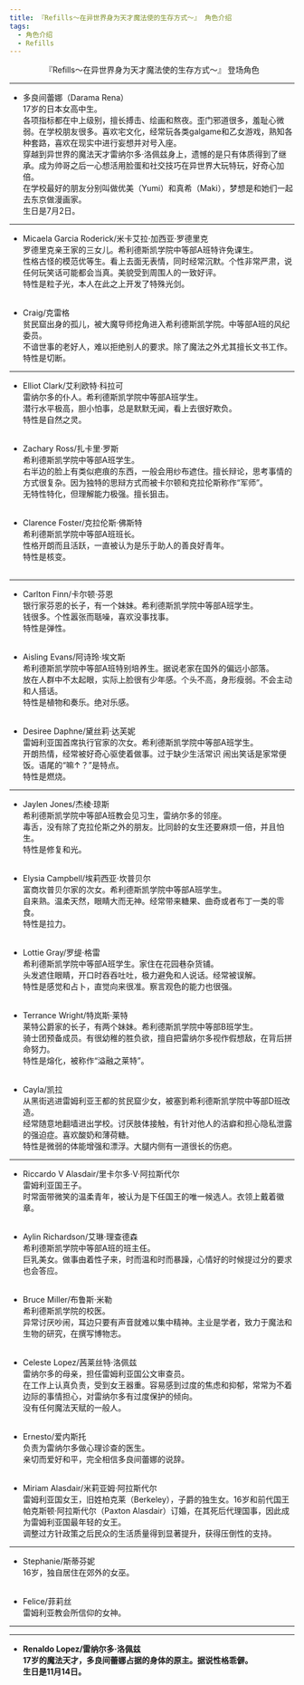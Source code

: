 ```yaml
---
title: 『Refills～在异世界身为天才魔法使的生存方式～』 角色介绍
tags:
  - 角色介绍
  - Refills
---
```


<center>『Refills～在异世界身为天才魔法使的生存方式～』 登场角色</center>

---

- 多良间蕾娜（Darama Rena）
<br>17岁的日本女高中生。
<br>各项指标都在中上级别，擅长搏击、绘画和熬夜。歪门邪道很多，羞耻心微弱。在学校朋友很多。喜欢宅文化，经常玩各类galgame和乙女游戏，熟知各种套路，喜欢在现实中进行妄想并对号入座。
<br>穿越到异世界的魔法天才雷纳尔多·洛佩兹身上，遗憾的是只有体质得到了继承。成为帅哥之后一心想活用脸蛋和社交技巧在异世界大玩特玩，好奇心加倍。
<br>在学校最好的朋友分别叫做优美（Yumi）和真希（Maki），梦想是和她们一起去东京做漫画家。
<br>生日是7月2日。<br>

---

- Micaela Garcia Roderick/米卡艾拉·加西亚·罗德里克
<br>罗德里克亲王家的三女儿。希利德斯凯学院中等部A班特许免课生。
<br>性格古怪的模范优等生。看上去面无表情，同时经常沉默。个性非常严肃，说任何玩笑话可能都会当真。美貌受到周围人的一致好评。
<br>特性是粒子光，本人在此之上开发了特殊光剑。<br><br>

- Craig/克雷格
<br>贫民窟出身的孤儿，被大魔导师挖角进入希利德斯凯学院。中等部A班的风纪委员。
<br>不谙世事的老好人，难以拒绝别人的要求。除了魔法之外尤其擅长文书工作。
<br>特性是切断。<br>

---

- Elliot Clark/艾利欧特·科拉可
<br>雷纳尔多的仆人。希利德斯凯学院中等部A班学生。
<br>潜行水平极高，胆小怕事，总是默默无闻，看上去很好欺负。
<br>特性是自然之灵。<br><br>

- Zachary Ross/扎卡里·罗斯
<br>希利德斯凯学院中等部A班学生。
<br>右半边的脸上有类似疤痕的东西，一般会用纱布遮住。擅长辩论，思考事情的方式很复杂。因为独特的思辩方式而被卡尔顿和克拉伦斯称作“军师”。
<br>无特性特化，但理解能力极强。擅长狙击。<br><br>

- Clarence Foster/克拉伦斯·佛斯特
<br>希利德斯凯学院中等部A班班长。
<br>性格开朗而且活跃，一直被认为是乐于助人的善良好青年。
<br>特性是核变。<br><br>

---

- Carlton Finn/卡尔顿·芬恩
<br>银行家芬恩的长子，有一个妹妹。希利德斯凯学院中等部A班学生。
<br>钱很多。个性嚣张而聒噪，喜欢没事找事。
<br>特性是弹性。<br><br>

- Aisling Evans/阿诗玲·埃文斯
<br>希利德斯凯学院中等部A班特别培养生。据说老家在国外的偏远小部落。
<br>放在人群中不太起眼，实际上脸很有少年感。个头不高，身形瘦弱。不会主动和人搭话。
<br>特性是植物和奏乐。绝对乐感。<br><br>

- Desiree Daphne/黛丝莉·达芙妮
<br>雷姆利亚国首席执行官家的次女。希利德斯凯学院中等部A班学生。
<br>开朗热情，经常被好奇心驱使着做事。过于缺少生活常识 闹出笑话是家常便饭。语尾的“嘛↑？”是特点。
<br>特性是燃烧。<br>

---

- Jaylen Jones/杰棱·琼斯
<br>希利德斯凯学院中等部A班教会见习生，雷纳尔多的邻座。
<br>毒舌，没有除了克拉伦斯之外的朋友。比同龄的女生还要麻烦一倍，并且怕生。
<br>特性是修复和光。<br><br>

- Elysia Campbell/埃莉西亚·坎普贝尔
<br>富商坎普贝尔家的次女。希利德斯凯学院中等部A班学生。
<br>自来熟。温柔天然，眼睛大而无神。经常带来糖果、曲奇或者布丁一类的零食。
<br>特性是拉力。<br><br>

- Lottie Gray/罗缇·格雷
<br>希利德斯凯学院中等部A班学生。家住在花园巷杂货铺。
<br>头发遮住眼睛，开口时吞吞吐吐，极力避免和人说话。经常被误解。
<br>特性是感觉和占卜，直觉向来很准。察言观色的能力也很强。<br><br>

- Terrance Wright/特岚斯·莱特
<br>莱特公爵家的长子，有两个妹妹。希利德斯凯学院中等部B班学生。
<br>骑士团预备成员。有很幼稚的胜负欲，擅自把雷纳尔多视作假想敌，在背后拼命努力。
<br>特性是熔化，被称作“溢融之莱特”。<br><br>

- Cayla/凯拉
<br>从黑街逃进雷姆利亚王都的贫民窟少女，被塞到希利德斯凯学院中等部D班改造。
<br>经常随意地翻墙进出学校。讨厌肢体接触，有针对他人的洁癖和担心隐私泄露的强迫症。喜欢酸奶和薄荷糖。
<br>特性是微弱的体能增强和漂浮。大腿内侧有一道很长的伤疤。<br>

---

- Riccardo V Alasdair/里卡尔多·V·阿拉斯代尔
<br>雷姆利亚国王子。
<br>时常面带微笑的温柔青年，被认为是下任国王的唯一候选人。衣领上戴着徽章。<br><br>

- Aylin Richardson/艾琳·理查德森
<br>希利德斯凯学院中等部A班的班主任。
<br>巨乳美女。做事由着性子来，时而温和时而暴躁，心情好的时候提过分的要求也会答应。<br><br>

- Bruce Miller/布鲁斯·米勒
<br>希利德斯凯学院的校医。
<br>异常讨厌吵闹，耳边只要有声音就难以集中精神。主业是学者，致力于魔法和生物的研究，在撰写博物志。<br><br>

- Celeste Lopez/茜莱丝特·洛佩兹
<br>雷纳尔多的母亲，担任雷姆利亚国公文审查员。
<br>在工作上认真负责，受到女王器重。容易感到过度的焦虑和抑郁，常常为不着边际的事情担心，对雷纳尔多有过度保护的倾向。
<br>没有任何魔法天赋的一般人。<br><br>

- Ernesto/爱内斯托
<br>负责为雷纳尔多做心理诊查的医生。
<br>亲切而爱好和平，完全相信多良间蕾娜的说辞。<br><br>

- Miriam Alasdair/米莉亚姆·阿拉斯代尔
<br>雷姆利亚国女王，旧姓柏克莱（Berkeley），子爵的独生女。16岁和前代国王帕克斯顿·阿拉斯代尔（Paxton Alasdair）订婚，在其死后代理国事，因此成为雷姆利亚国最年轻的女王。
<br>调整过方针政策之后民众的生活质量得到显著提升，获得压倒性的支持。<br>

---

- Stephanie/斯蒂芬妮
<br>16岁，独自居住在郊外的女巫。<br><br>

- Felice/菲莉丝
<br>雷姆利亚教会所信仰的女神。<br>

---
---

- **Renaldo Lopez/雷纳尔多·洛佩兹
<br>17岁的魔法天才，多良间蕾娜占据的身体的原主。据说性格乖僻。
<br>生日是11月14日。**
